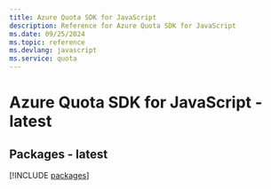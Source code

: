 ```yaml
---
title: Azure Quota SDK for JavaScript
description: Reference for Azure Quota SDK for JavaScript
ms.date: 09/25/2024
ms.topic: reference
ms.devlang: javascript
ms.service: quota
---
```

# Azure Quota SDK for JavaScript - latest
## Packages - latest
[!INCLUDE [packages](quota-index.md)]